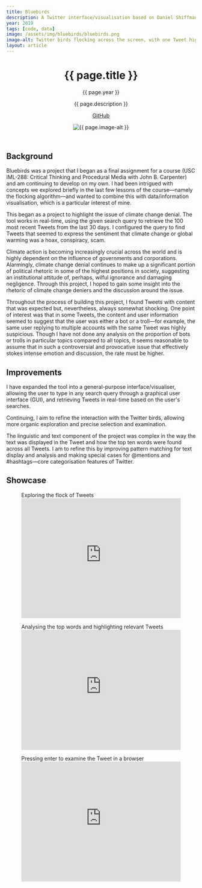 ```yaml
---
title: Bluebirds
description: A Twitter interface/visualisation based on Daniel Shiffman's flocking algorithm.
year: 2019
tags: [code, data]
image: /assets/img/bluebirds/bluebirds.png
image-alt: Twitter birds flocking across the screen, with one Tweet highlighted and showing text
layout: article
---
```


<header class="intro">
    <h1 class="title">{{ page.title }}</h1>
    <p class="year">{{ page.year }}</p>
    <p class="subtitle">{{ page.description }}</p>
    <div class="platforms">
        <a href="https://github.com/whykatherine/Bluebirds" title="GitHub">GitHub</a>
    </div>
    <figure>
        <img src="{{ page.image }}" alt="{{ page.image-alt }}">
    </figure>
</header>

## Background

Bluebirds was a project that I began as a final assignment for a course (USC IML-288: Critical Thinking and Procedural Media with John B. Carpenter) and am continuing to develop on my own. I had been intrigued with concepts we explored briefly in the last few lessons of the course—namely the flocking algorithm—and wanted to combine this with data/information visualisation, which is a particular interest of mine.

This began as a project to highlight the issue of climate change denial. The tool works in real-time, using the given search query to retrieve the 100 most recent Tweets from the last 30 days. I configured the query to find Tweets that seemed to express the sentiment that climate change or global warming was a hoax, conspiracy, scam.

Climate action is becoming increasingly crucial across the world and is highly dependent on the influence of governments and corporations. Alarmingly, climate change denial continues to make up a significant portion of political rhetoric in some of the highest positions in society, suggesting an institutional attitude of, perhaps, wilful ignorance and damaging negligence. Through this project, I hoped to gain some insight into the rhetoric of climate change deniers and the discussion around the issue. 

Throughout the process of building this project, I found Tweets with content that was expected but, nevertheless, always somewhat shocking. One point of interest was that in some Tweets, the content and user information seemed to suggest that the user was either a bot or a troll—for example, the same user replying to multiple accounts with the same Tweet was highly suspicious. Though I have not done any analysis on the proportion of bots or trolls in particular topics compared to all topics, it seems reasonable to assume that in such a controversial and provocative issue that effectively stokes intense emotion and discussion, the rate must be higher.

## Improvements

I have expanded the tool into a general-purpose interface/visualiser, allowing the user to type in any search query through a graphical user interface (GUI), and retrieving Tweets in real-time based on the user's searches.

Continuing, I aim to refine the interaction with the Twitter birds, allowing more organic exploration and precise selection and examination.

The linguistic and text component of the project was complex in the way the text was displayed in the Tweet and how the top ten words were found across all Tweets. I am to refine this by improving pattern matching for text display and analysis and making special cases for @mentions and #hashtags—core categorisation features of Twitter.

## Showcase

<figure>
    <figcaption>Exploring the flock of Tweets</figcaption>
    <div style="padding:75% 0 0 0;position:relative;"><iframe src="https://player.vimeo.com/video/333697074?byline=0&portrait=0" style="position:absolute;top:0;left:0;width:100%;height:100%;" frameborder="0" allow="autoplay; fullscreen" allowfullscreen></iframe></div><script src="https://player.vimeo.com/api/player.js"></script>
</figure>

<figure>
    <figcaption>Analysing the top words and highlighting relevant Tweets</figcaption>
    <div style="padding:75% 0 0 0;position:relative;"><iframe src="https://player.vimeo.com/video/333697357?byline=0&portrait=0" style="position:absolute;top:0;left:0;width:100%;height:100%;" frameborder="0" allow="autoplay; fullscreen" allowfullscreen></iframe></div><script src="https://player.vimeo.com/api/player.js"></script>
</figure>

<figure>
    <figcaption>Pressing enter to examine the Tweet in a browser</figcaption>
    <div style="padding:75% 0 0 0;position:relative;"><iframe src="https://player.vimeo.com/video/333697397?byline=0&portrait=0" style="position:absolute;top:0;left:0;width:100%;height:100%;" frameborder="0" allow="autoplay; fullscreen" allowfullscreen></iframe></div><script src="https://player.vimeo.com/api/player.js"></script>
</figure>